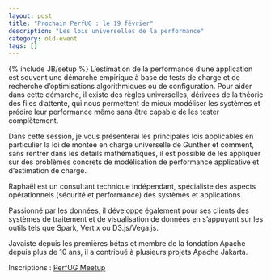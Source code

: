 ```yaml
---
layout: post
title: "Prochain PerfUG : le 19 février"
description: "Les lois universelles de la performance"
category: old-event
tags: []
---
```

{% include JB/setup %}
L’estimation de la performance d’une application est souvent une démarche empirique à base de tests de charge et de recherche d’optimisations algorithmiques ou de configuration. Pour aider dans cette démarche, il existe des règles universelles, dérivées de la théorie des files d’attente, qui nous permettent de mieux modéliser les systèmes et prédire leur performance même sans être capable de les tester complètement.

Dans cette session, je vous présenterai les principales lois applicables en particulier la loi de montée en charge universelle de Gunther et comment, sans rentrer dans les détails mathématiques, il est possible de les appliquer sur des problèmes concrets de modélisation de performance applicative et d’estimation de charge.

<!-- more -->
Raphaël est un consultant technique indépendant, spécialiste des aspects opérationnels (sécurité et performance) des systèmes et applications.

Passionné par les données, il développe également pour ses clients des systèmes de traitement et de visualisation de données en s’appuyant sur les outils tels que Spark, Vert.x ou D3.js/Vega.js.

Javaiste depuis les premières bétas et membre de la fondation Apache depuis plus de 10 ans, il a contribué à plusieurs projets Apache Jakarta.

Inscriptions : [PerfUG Meetup](https://www.meetup.com/fr-FR/PerfUG/events/267810516/)
